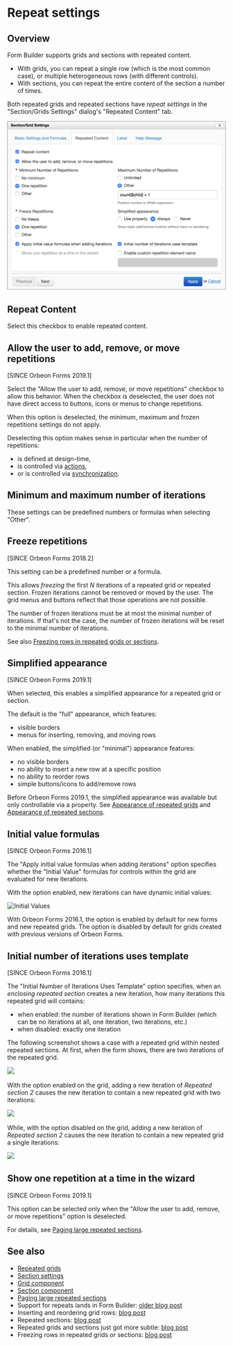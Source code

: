 # Repeat settings

## Overview

Form Builder supports grids and sections with repeated content.

- With grids, you can repeat a single row (which is the most common case), or multiple heterogeneous rows (with different controls).
- With sections, you can repeat the entire content of the section a number of times.

Both repeated grids and repeated sections have *repeat settings* in the "Section/Grids Settings" dialog's "Repeated Content" tab.

![Repeated Content](images/repeat-settings.png)

## Repeat Content

Select this checkbox to enable repeated content.

## Allow the user to add, remove, or move repetitions

[SINCE Orbeon Forms 2019.1]

Select the "Allow the user to add, remove, or move repetitions" checkbox to allow this behavior. When the checkbox is deselected, the user does not have direct access to buttons, icons or menus to change repetitions.

When this option is deselected, the minimum, maximum and frozen repetitions settings do not apply.

Deselecting this option makes sense in particular when the number of repetitions:

- is defined at design-time,
- is controlled via [actions](/form-builder/actions-syntax.md),
- or is controlled via [synchronization](/form-builder/synchronize-repeated-content.md).

## Minimum and maximum number of iterations

These settings can be predefined numbers or formulas when selecting "Other".

## Freeze repetitions

[SINCE Orbeon Forms 2018.2]

This setting can be a predefined number or a formula.

This allows *freezing* the first *N* iterations of a repeated grid or repeated section. Frozen iterations cannot be removed or moved by the user. The grid menus and buttons reflect that those operations are not possible.

The number of frozen iterations must be at most the minimal number of iterations. If that's not the case, the number of frozen iterations will be reset to the minimal number of iterations.

See also [Freezing rows in repeated grids or sections](https://blog.orbeon.com/2019/06/freezing-rows-in-repeated-grids-or.html).

## Simplified appearance

[SINCE Orbeon Forms 2019.1]

When selected, this enables a simplified appearance for a repeated grid or section.

The default is the "full" appearance, which features:

- visible borders
- menus for inserting, removing, and moving rows

When enabled, the simplified (or "minimal") appearance features:

- no visible borders
- no ability to insert a new row at a specific position
- no ability to reorder rows
- simple buttons/icons to add/remove rows

Before Orbeon Forms 2019.1, the simplified appearance was available but only controllable via a property. See [Appearance of repeated grids](/configuration/properties/form-runner.md#appearance-of-repeated-grids) and [Appearance of repeated sections](/configuration/properties/form-runner.md#appearance-of-repeated-sections).

## Initial value formulas

[SINCE Orbeon Forms 2016.1]

The "Apply initial value formulas when adding iterations" option specifies whether the "Initial Value" formulas for controls within the grid are evaluated for new iterations.

With the option enabled, new iterations can have dynamic initial values:

![Initial Values](images/iterations-initial-values.png)

With Orbeon Forms 2016.1, the option is enabled by default for new forms and new repeated grids. The option is disabled by default for grids created with previous versions of Orbeon Forms.

## Initial number of iterations uses template

[SINCE Orbeon Forms 2016.1]

The "Initial Number of Iterations Uses Template" option specifies, when an *enclosing repeated section* creates a new iteration, how many iterations this repeated grid will contains:

- when enabled: the number of iterations shown in Form Builder (which can be no iterations at all, one iteration, two iterations, etc.)
- when disabled: exactly one iteration

The following screenshot shows a case with a repeated grid within nested repeated sections. At first, when the form shows, there are two iterations of the repeated grid.

![](images/iterations-initial.png)

With the option enabled on the grid, adding a new iteration of _Repeated section 2_ causes the new iteration to contain a new repeated grid with two iterations:

![](images/iterations-template.png)

While, with the option disabled on the grid, adding a new iteration of _Repeated section 2_ causes the new iteration to contain a new repeated grid a single iterations:

![](images/iterations-single.png)

<!--

Example:

![Initial Iterations](images/)
-->

## Show one repetition at a time in the wizard

[SINCE Orbeon Forms 2019.1]

This option can be selected only when the "Allow the user to add, remove, or move repetitions" option is deselected.

For details, see [Paging large repeated sections](/form-runner/feature/wizard-view.md#paging-large-repeated-sections).

## See also

- [Repeated grids](repeated-grids.md)
- [Section settings](section-settings.md)
- [Grid component](/form-runner/component/grid.md)
- [Section component](/form-runner/component/section.md)
- [Paging large repeated sections](/form-runner/feature/wizard-view.md#paging-large-repeated-sections)
- Support for repeats lands in Form Builder: [older blog post](https://blog.orbeon.com/2012/04/support-for-repeats-lands-in-form.html)
- Inserting and reordering grid rows: [blog post](https://blog.orbeon.com/2013/11/inserting-and-reordering-grid-rows.html)
- Repeated sections: [blog post](https://blog.orbeon.com/2014/01/repeated-sections.html)
- Repeated grids and sections just got more subtle: [blog post](https://blog.orbeon.com/2015/10/repeated-grids-and-sections-just-got.html)
- Freezing rows in repeated grids or sections: [blog post](https://blog.orbeon.com/2019/06/freezing-rows-in-repeated-grids-or.html)
